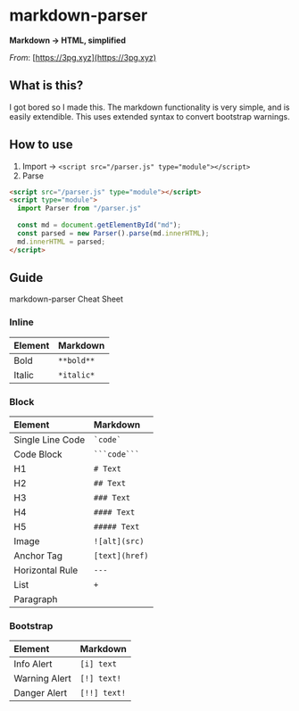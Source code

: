# markdown-parser
**Markdown -> HTML, simplified**

*From*: [https://3pg.xyz](https://3pg.xyz)

## What is this?
I got bored so I made this. 
The markdown functionality is very simple, and is easily extendible.
This uses extended syntax to convert bootstrap warnings.

## How to use
1) Import -> `<script src="/parser.js" type="module"></script>`
2) Parse
```html
<script src="/parser.js" type="module"></script>
<script type="module">
  import Parser from "/parser.js"
  
  const md = document.getElementById("md"); 
  const parsed = new Parser().parse(md.innerHTML);
  md.innerHTML = parsed;
</script>
```

## Guide
markdown-parser Cheat Sheet

### Inline
| Element        | Markdown           |
| :------------ |:---------------|
| Bold      | `**bold**` |
| Italic      | `*italic*`      |

### Block
| Element        | Markdown           |
| :------------ |:---------------|
| Single Line Code      | ``` `code` ```      |
| Code Block      | ` ```code``` `      |
| H1      | `# Text`      |
| H2      | `## Text`      |
| H3      | `### Text`      |
| H4      | `#### Text`      |
| H5      | `##### Text`      |
| Image      | `![alt](src)`       |
| Anchor Tag      | `[text](href)`       |
| Horizontal Rule      | `---`       |
| List      | `+`       |
| Paragraph      |       |

### Bootstrap
| Element        | Markdown           |
| :------------ |:---------------|
| Info Alert      | `[i] text` |
| Warning Alert      | `[!] text!`      |
| Danger Alert      | `[!!] text!`      |

